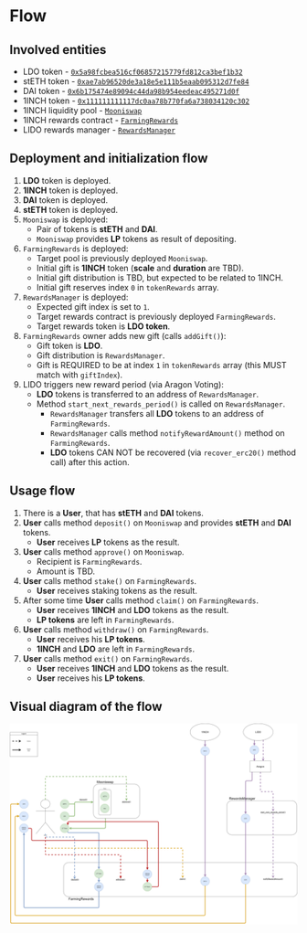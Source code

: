 # Flow

## Involved entities

- LDO token - [`0x5a98fcbea516cf06857215779fd812ca3bef1b32`](https://etherscan.io/token/0x5a98fcbea516cf06857215779fd812ca3bef1b32)
- stETH token - [`0xae7ab96520de3a18e5e111b5eaab095312d7fe84`](https://etherscan.io/token/0xae7ab96520de3a18e5e111b5eaab095312d7fe84)
- DAI token - [`0x6b175474e89094c44da98b954eedeac495271d0f`](https://etherscan.io/token/0x6b175474e89094c44da98b954eedeac495271d0f)
- 1INCH token - [`0x111111111117dc0aa78b770fa6a738034120c302`](https://etherscan.io/token/0x111111111117dc0aa78b770fa6a738034120c302)
- 1INCH liquidity pool - [`Mooniswap`](https://github.com/1inch/liquidity-protocol/blob/master/contracts/Mooniswap.sol)
- 1INCH rewards contract - [`FarmingRewards`](https://github.com/1inch/liquidity-protocol/blob/master/contracts/inch/farming/FarmingRewards.sol)
- LIDO rewards manager - [`RewardsManager`](https://github.com/maddevsio/lido/blob/main/contracts/RewardsManager.sol)

## Deployment and initialization flow

1. **LDO** token is deployed.
2. **1INCH** token is deployed.
3. **DAI** token is deployed.
4. **stETH** token is deployed.
5. `Mooniswap` is deployed:
    - Pair of tokens is **stETH** and **DAI**.
    - `Mooniswap` provides **LP** tokens as result of depositing.
6. `FarmingRewards` is deployed:
    - Target pool is previously deployed `Mooniswap`.
    - Initial gift is **1INCH** token (**scale** and **duration** are TBD).
    - Initial gift distribution is TBD, but expected to be related to 1INCH.
    - Initial gift reserves index `0` in `tokenRewards` array.
7. `RewardsManager` is deployed:
    - Expected gift index is set to `1`.
    - Target rewards contract is previously deployed `FarmingRewards`.
    - Target rewards token is **LDO token**.
8. `FarmingRewards` owner adds new gift (calls `addGift()`):
    - Gift token is **LDO**.
    - Gift distribution is `RewardsManager`.
    - Gift is REQUIRED to be at index `1` in `tokenRewards` array (this MUST match with `giftIndex`).
9. LIDO triggers new reward period (via Aragon Voting):
    - **LDO** tokens is transferred to an address of `RewardsManager`.
    - Method `start_next_rewards_period()` is called on `RewardsManager`.
        - `RewardsManager` transfers all **LDO** tokens to an address of `FarmingRewards`.
        - `RewardsManager` calls method `notifyRewardAmount()` method on `FarmingRewards`.
        - **LDO** tokens CAN NOT be recovered (via `recover_erc20()` method call) after this action.

## Usage flow

1. There is a **User**, that has **stETH** and **DAI** tokens.
2. **User** calls method `deposit()` on `Mooniswap` and provides **stETH** and **DAI** tokens.
    - **User** receives **LP** tokens as the result.
3. **User** calls method `approve()` on `Mooniswap`.
    - Recipient is `FarmingRewards`.
    - Amount is TBD.
4. **User** calls method `stake()` on `FarmingRewards`.
    - **User** receives staking tokens as the result.
5. After some time **User** calls method `claim()` on `FarmingRewards`.
    - **User** receives **1INCH** and **LDO** tokens as the result.
    - **LP tokens** are left in `FarmingRewards`.
6. **User** calls method `withdraw()` on `FarmingRewards`.
    - **User** receives his **LP tokens**.
    - **1INCH** and **LDO** are left in `FarmingRewards`.
7. **User** calls method `exit()` on `FarmingRewards`.
    - **User** receives **1INCH** and **LDO** tokens as the result.
    - **User** receives his **LP tokens**.

    

## Visual diagram of the flow
![Visual diagram](/FLOW.png)